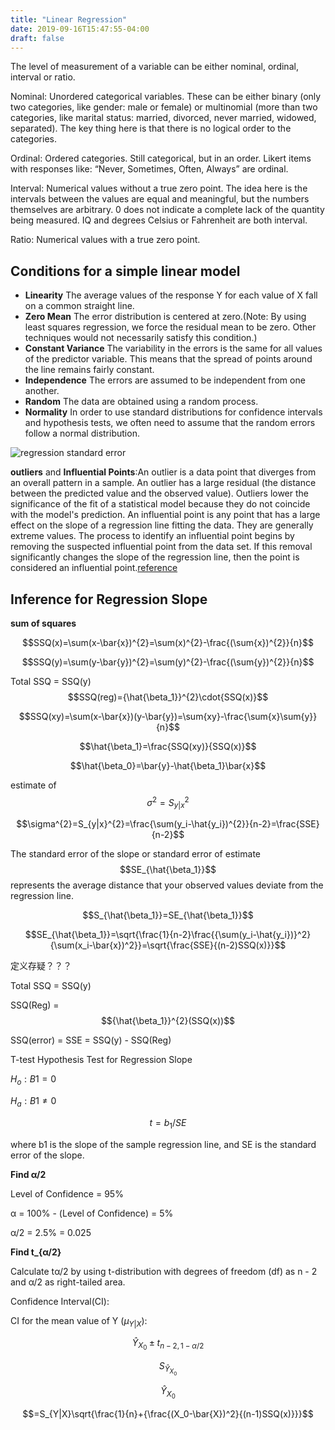 ```yaml
---
title: "Linear Regression"
date: 2019-09-16T15:47:55-04:00
draft: false
---
```


The level of measurement of a variable can be either nominal, ordinal,
interval or ratio.

Nominal:
Unordered categorical variables. These can be either binary (only two categories, like gender: male or female) or multinomial (more than two categories, like marital status: married, divorced, never married, widowed, separated). The key thing here is that there is no logical order to the categories.

Ordinal:
Ordered categories. Still categorical, but in an order. Likert items with responses like: “Never, Sometimes, Often, Always” are ordinal.

Interval:
Numerical values without a true zero point. The idea here is the intervals between the values are equal and meaningful, but the numbers themselves are arbitrary. 0 does not indicate a complete lack of the quantity being measured. IQ and degrees Celsius or Fahrenheit are both interval.

Ratio:
Numerical values with a true zero point.

## Conditions for a simple linear model
- **Linearity** The average values of the response Y for each value of X fall on a common straight line.
- **Zero Mean** The error distribution is centered at zero.(Note: By using least squares regression, we force the residual mean to be zero. Other techniques would not necessarily satisfy this condition.)
- **Constant Variance** The variability in the errors is the same for all values of the predictor variable. This means that the spread of points around the line remains fairly constant.
- **Independence** The errors are assumed to be independent from one another.
- **Random** The data are obtained using a random process. 
- **Normality** In order to use standard distributions for confidence intervals and hypothesis tests, we often need to assume that the random errors follow a normal distribution.

![regression standard error](/img/regression_standard_error.png)

**outliers** and **Influential Points**:An outlier is a data point that diverges from an overall pattern in a sample. An outlier has a large residual (the distance between the predicted value and the observed value). Outliers lower the significance of the fit of a statistical model because they do not coincide with the model's prediction. An influential point is any point that has a large effect on the slope of a regression line fitting the data. They are generally extreme values. The process to identify an influential point begins by removing the suspected influential point from the data set. If this removal significantly changes the slope of the regression line, then the point is considered an influential point.[reference](https://www.chegg.com/homework-help/definitions/outliers-and-influential-points-31)

## Inference for Regression Slope
**sum of squares**

$$SSQ(x)=\sum(x-\bar{x})^{2}=\sum(x)^{2}-\frac{(\sum{x})^{2}}{n}$$

$$SSQ(y)=\sum(y-\bar{y})^{2}=\sum(y)^{2}-\frac{(\sum{y})^{2}}{n}$$

Total SSQ = SSQ(y)
$$SSQ(reg)={\hat{\beta_1}}^{2}\cdot{SSQ(x)}$$

$$SSQ(xy)=\sum(x-\bar{x})(y-\bar{y})=\sum{xy}-\frac{\sum{x}\sum{y}}{n}$$

$$\hat{\beta_1}=\frac{SSQ(xy)}{SSQ(x)}$$

$$\hat{\beta_0}=\bar{y}-\hat{\beta_1}\bar{x}$$

estimate of $$\sigma^{2}=S_{y|x}^{2}$$

$$\sigma^{2}=S_{y|x}^{2}=\frac{\sum(y_i-\hat{y_i})^{2}}{n-2}=\frac{SSE}{n-2}$$ 

The standard error of the slope or standard error of estimate $$SE_{\hat{\beta_1}}$$ represents the average distance that your observed values deviate from the regression line.

$$S_{\hat{\beta_1}}=SE_{\hat{\beta_1}}$$

$$SE_{\hat{\beta_1}}=\sqrt{\frac{1}{n-2}\frac{{\sum(y_i-\hat{y_i})}^2}{\sum(x_i-\bar{x})^2}}=\sqrt{\frac{SSE}{(n-2)SSQ(x)}}$$ 

定义存疑？？？

Total SSQ = SSQ(y)

SSQ(Reg) = $${\hat{\beta_1}}^{2}(SSQ(x))$$

SSQ(error) = SSE = SSQ(y) - SSQ(Reg)

T-test
Hypothesis Test for Regression Slope

$H_o: Β1 = 0$

$H_a: Β1 ≠ 0$

$$t = b_1/SE$$

where b1 is the slope of the sample regression line, and SE is the standard error of the slope.

**Find α/2**

Level of Confidence = 95%

α = 100% - (Level of Confidence) = 5%

α/2 = 2.5% = 0.025

**Find t_{α/2}**

Calculate tα/2 by using t-distribution with degrees of freedom (df) as n - 2 and α/2 as right-tailed area.

Confidence Interval(CI):

CI for the mean value of Y ($\mu_{Y|X}$):


$$\hat{Y}_{X_0}\pm{t_{n-2,1-{\alpha}/2}}$$ 

$$$$

$$S_{\hat{Y}_{X_{0}}}$$


$$\hat{Y}_{X_0}$$
 $$$$

$$=S_{Y|X}\sqrt{\frac{1}{n}+{\frac{(X_0-\bar{X})^2}{(n-1)SSQ(x)}}}$$

